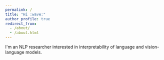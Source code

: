 ```yaml
---
permalink: /
title: "Hi :wave:"
author_profile: true
redirect_from: 
  - /about/
  - /about.html
---
```


I'm an NLP researcher interested in interpretability of language and vision-language models.
